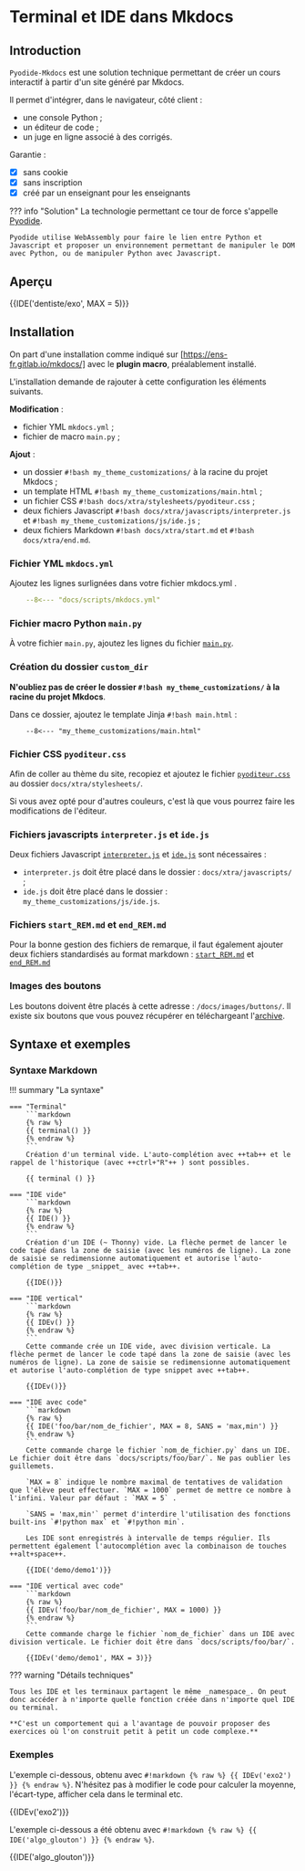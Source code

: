 # Terminal et IDE dans Mkdocs


## Introduction

`Pyodide-Mkdocs` est une solution technique permettant de créer un cours interactif à partir d'un site généré par Mkdocs. 

Il permet d'intégrer, dans le navigateur, côté client :

- une console Python ;
- un éditeur de code ;
- un juge en ligne associé à des corrigés.

Garantie :

- [x] sans cookie
- [x] sans inscription
- [x] créé par un enseignant pour les enseignants

??? info "Solution"
    La technologie permettant ce tour de force s'appelle [Pyodide](https://pyodide.org/en/stable/ "Pyodide, Python with the scientific stack, compiled to WebAssembly").
    
    Pyodide utilise WebAssembly pour faire le lien entre Python et Javascript et proposer un environnement permettant de manipuler le DOM avec Python, ou de manipuler Python avec Javascript.

## Aperçu

{{IDE('dentiste/exo', MAX = 5)}}


## Installation

On part d'une installation comme indiqué sur [https://ens-fr.gitlab.io/mkdocs/] avec le **plugin macro**, préalablement installé.

L'installation demande de rajouter à cette configuration les éléments suivants.

__Modification__ :
  
- fichier YML `mkdocs.yml` ;
- fichier de macro `main.py` ;

__Ajout__ :

- un dossier `#!bash my_theme_customizations/` à la racine du projet Mkdocs ;
- un template HTML `#!bash my_theme_customizations/main.html` ;
- un fichier CSS `#!bash docs/xtra/stylesheets/pyoditeur.css` ;
- deux fichiers Javascript `#!bash docs/xtra/javascripts/interpreter.js` et `#!bash my_theme_customizations/js/ide.js` ;
- deux fichiers Markdown `#!bash docs/xtra/start.md` et `#!bash docs/xtra/end.md`.

### Fichier YML `mkdocs.yml`

Ajoutez les lignes surlignées dans votre fichier mkdocs.yml .

```yaml hl_lines="7 16 19"
    --8<--- "docs/scripts/mkdocs.yml"
```

### Fichier macro Python `main.py`

À votre fichier `main.py`, ajoutez les lignes du fichier [`main.py`](https://gitlab.com/bouillotvincent/pyodide-mkdocs/-/raw/main/docs/scripts/main.py "main.py sur Gitlab").


### Création du dossier `custom_dir`

**N'oubliez pas de créer le dossier `#!bash my_theme_customizations/` à la racine du projet Mkdocs**.

Dans ce dossier, ajoutez le template Jinja `#!bash main.html` :

```jinja
    --8<--- "my_theme_customizations/main.html"
```

### Fichier CSS `pyoditeur.css`

Afin de coller au thème du site, recopiez et ajoutez le fichier [`pyoditeur.css`](https://gitlab.com/bouillotvincent/pyodide-mkdocs/-/raw/main/docs/xtra/stylesheets/pyoditeur.css "Pyoditeur CSS sur Gitlab") au dossier `docs/xtra/stylesheets/`.

Si vous avez opté pour d'autres couleurs, c'est là que vous pourrez faire les modifications de l'éditeur.

### Fichiers javascripts `interpreter.js` et `ide.js`

Deux fichiers Javascript [`interpreter.js`](https://gitlab.com/bouillotvincent/pyodide-mkdocs/-/raw/main/docs/xtra/javascripts/interpreter.js "interpreter JS sur Gitlab ") et [`ide.js`](https://gitlab.com/bouillotvincent/pyodide-mkdocs/-/raw/main/my_theme_customizations/js/ide.js "ide JS sur Gitlab ") sont nécessaires :

- `interpreter.js` doit être placé dans le dossier : `docs/xtra/javascripts/` ;
- `ide.js` doit être placé dans le dossier : `my_theme_customizations/js/ide.js`.

### Fichiers `start_REM.md` et `end_REM.md`

Pour la bonne gestion des fichiers de remarque, il faut également ajouter deux fichiers standardisés au format markdown : [`start_REM.md`](https://gitlab.com/bouillotvincent/pyodide-mkdocs/-/raw/main/docs/xtra/start_REM.md "start_REM.md sur Gitlab ") et [`end_REM.md`](https://gitlab.com/bouillotvincent/pyodide-mkdocs/-/raw/main/docs/xtra/end_REM.md "end_REM.md sur Gitlab ")

### Images des boutons

Les boutons doivent être placés à cette adresse : `/docs/images/buttons/`. Il existe six boutons que vous pouvez récupérer en téléchargeant l'[archive](images/buttons/Buttons.zip).

## Syntaxe et exemples

### Syntaxe Markdown

!!! summary "La syntaxe"

    === "Terminal"
        ```markdown
        {% raw %}
        {{ terminal() }}
        {% endraw %}
        ```
        Création d'un terminal vide. L'auto-complétion avec ++tab++ et le rappel de l'historique (avec ++ctrl+"R"++ ) sont possibles.

        {{ terminal () }}

    === "IDE vide"
        ```markdown
        {% raw %}
        {{ IDE() }}
        {% endraw %}
        ```
        Création d'un IDE (~ Thonny) vide. La flèche permet de lancer le code tapé dans la zone de saisie (avec les numéros de ligne). La zone de saisie se redimensionne automatiquement et autorise l'auto-complétion de type _snippet_ avec ++tab++.

        {{IDE()}}

    === "IDE vertical"
        ```markdown
        {% raw %}
        {{ IDEv() }}
        {% endraw %}
        ```
        Cette commande crée un IDE vide, avec division verticale. La flèche permet de lancer le code tapé dans la zone de saisie (avec les numéros de ligne). La zone de saisie se redimensionne automatiquement et autorise l'auto-complétion de type snippet avec ++tab++.

        {{IDEv()}}

    === "IDE avec code"
        ```markdown
        {% raw %}
        {{ IDE('foo/bar/nom_de_fichier', MAX = 8, SANS = 'max,min') }}
        {% endraw %}
        ```
        Cette commande charge le fichier `nom_de_fichier.py` dans un IDE. Le fichier doit être dans `docs/scripts/foo/bar/`. Ne pas oublier les guillemets. 
        
        `MAX = 8` indique le nombre maximal de tentatives de validation que l'élève peut effectuer. `MAX = 1000` permet de mettre ce nombre à l'infini. Valeur par défaut : `MAX = 5` .

        `SANS = 'max,min'` permet d'interdire l'utilisation des fonctions built-ins `#!python max` et `#!python min`.

        Les IDE sont enregistrés à intervalle de temps régulier. Ils permettent également l'autocomplétion avec la combinaison de touches ++alt+space++.

        {{IDE('demo/demo1')}}

    === "IDE vertical avec code"
        ```markdown
        {% raw %}
        {{ IDEv('foo/bar/nom_de_fichier', MAX = 1000) }}
        {% endraw %}
        ```
        Cette commande charge le fichier `nom_de_fichier` dans un IDE avec division verticale. Le fichier doit être dans `docs/scripts/foo/bar/`.       

        {{IDEv('demo/demo1', MAX = 3)}}
 

??? warning "Détails techniques"

    Tous les IDE et les terminaux partagent le même _namespace_. On peut donc accéder à n'importe quelle fonction créée dans n'importe quel IDE ou terminal. 
    
    **C'est un comportement qui a l'avantage de pouvoir proposer des exercices où l'on construit petit à petit un code complexe.**


### Exemples

L'exemple ci-dessous, obtenu avec `#!markdown {% raw %} {{ IDEv('exo2') }} {% endraw %}`. N'hésitez pas à modifier le code pour calculer la moyenne, l'écart-type, afficher cela dans le terminal etc.

{{IDEv('exo2')}}

L'exemple ci-dessous a été obtenu avec `#!markdown {% raw %} {{ IDE('algo_glouton') }} {% endraw %}`.

{{IDE('algo_glouton')}}

